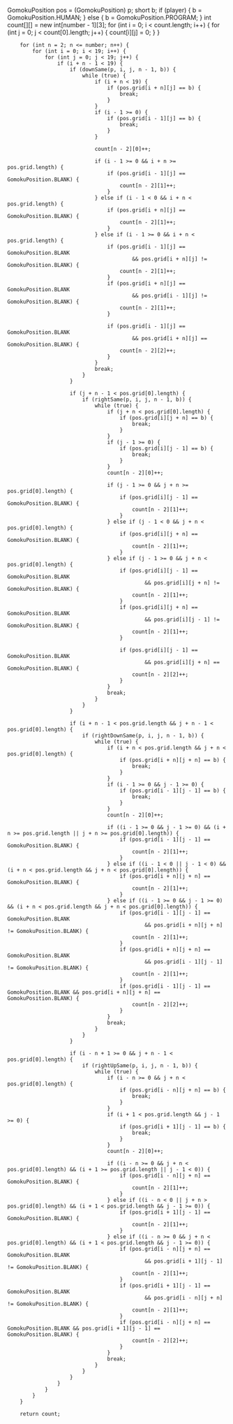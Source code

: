 GomokuPosition pos = (GomokuPosition) p;
        short b;
        if (player) {
            b = GomokuPosition.HUMAN;
        } else {
            b = GomokuPosition.PROGRAM;
        }
        int count[][] = new int[number - 1][3];
        for (int i = 0; i < count.length; i++) {
            for (int j = 0; j < count[0].length; j++) {
                count[i][j] = 0;
            }
        }

        for (int n = 2; n <= number; n++) {
            for (int i = 0; i < 19; i++) {
                for (int j = 0; j < 19; j++) {
                    if (i + n - 1 < 19) {
                        if (downSame(p, i, j, n - 1, b)) {
                            while (true) {
                                if (i + n < 19) {
                                    if (pos.grid[i + n][j] == b) {
                                        break;
                                    }
                                }
                                if (i - 1 >= 0) {
                                    if (pos.grid[i - 1][j] == b) {
                                        break;
                                    }
                                }

                                count[n - 2][0]++;

                                if (i - 1 >= 0 && i + n >= pos.grid.length) {
                                    if (pos.grid[i - 1][j] == GomokuPosition.BLANK) {
                                        count[n - 2][1]++;
                                    }
                                } else if (i - 1 < 0 && i + n < pos.grid.length) {
                                    if (pos.grid[i + n][j] == GomokuPosition.BLANK) {
                                        count[n - 2][1]++;
                                    }
                                } else if (i - 1 >= 0 && i + n < pos.grid.length) {
                                    if (pos.grid[i - 1][j] == GomokuPosition.BLANK
                                            && pos.grid[i + n][j] != GomokuPosition.BLANK) {
                                        count[n - 2][1]++;
                                    }
                                    if (pos.grid[i + n][j] == GomokuPosition.BLANK
                                            && pos.grid[i - 1][j] != GomokuPosition.BLANK) {
                                        count[n - 2][1]++;
                                    }

                                    if (pos.grid[i - 1][j] == GomokuPosition.BLANK
                                            && pos.grid[i + n][j] == GomokuPosition.BLANK) {
                                        count[n - 2][2]++;
                                    }
                                }
                                break;
                            }
                        }

                        if (j + n - 1 < pos.grid[0].length) {
                            if (rightSame(p, i, j, n - 1, b)) {
                                while (true) {
                                    if (j + n < pos.grid[0].length) {
                                        if (pos.grid[i][j + n] == b) {
                                            break;
                                        }
                                    }
                                    if (j - 1 >= 0) {
                                        if (pos.grid[i][j - 1] == b) {
                                            break;
                                        }
                                    }
                                    count[n - 2][0]++;

                                    if (j - 1 >= 0 && j + n >= pos.grid[0].length) {
                                        if (pos.grid[i][j - 1] == GomokuPosition.BLANK) {
                                            count[n - 2][1]++;
                                        }
                                    } else if (j - 1 < 0 && j + n < pos.grid[0].length) {
                                        if (pos.grid[i][j + n] == GomokuPosition.BLANK) {
                                            count[n - 2][1]++;
                                        }
                                    } else if (j - 1 >= 0 && j + n < pos.grid[0].length) {
                                        if (pos.grid[i][j - 1] == GomokuPosition.BLANK
                                                && pos.grid[i][j + n] != GomokuPosition.BLANK) {
                                            count[n - 2][1]++;
                                        }
                                        if (pos.grid[i][j + n] == GomokuPosition.BLANK
                                                && pos.grid[i][j - 1] != GomokuPosition.BLANK) {
                                            count[n - 2][1]++;
                                        }

                                        if (pos.grid[i][j - 1] == GomokuPosition.BLANK
                                                && pos.grid[i][j + n] == GomokuPosition.BLANK) {
                                            count[n - 2][2]++;
                                        }
                                    }
                                    break;
                                }
                            }
                        }

                        if (i + n - 1 < pos.grid.length && j + n - 1 < pos.grid[0].length) {
                            if (rightDownSame(p, i, j, n - 1, b)) {
                                while (true) {
                                    if (i + n < pos.grid.length && j + n < pos.grid[0].length) {
                                        if (pos.grid[i + n][j + n] == b) {
                                            break;
                                        }
                                    }
                                    if (i - 1 >= 0 && j - 1 >= 0) {
                                        if (pos.grid[i - 1][j - 1] == b) {
                                            break;
                                        }
                                    }
                                    count[n - 2][0]++;

                                    if ((i - 1 >= 0 && j - 1 >= 0) && (i + n >= pos.grid.length || j + n >= pos.grid[0].length)) {
                                        if (pos.grid[i - 1][j - 1] == GomokuPosition.BLANK) {
                                            count[n - 2][1]++;
                                        }
                                    } else if ((i - 1 < 0 || j - 1 < 0) && (i + n < pos.grid.length && j + n < pos.grid[0].length)) {
                                        if (pos.grid[i + n][j + n] == GomokuPosition.BLANK) {
                                            count[n - 2][1]++;
                                        }
                                    } else if ((i - 1 >= 0 && j - 1 >= 0) && (i + n < pos.grid.length && j + n < pos.grid[0].length)) {
                                        if (pos.grid[i - 1][j - 1] == GomokuPosition.BLANK
                                                && pos.grid[i + n][j + n] != GomokuPosition.BLANK) {
                                            count[n - 2][1]++;
                                        }
                                        if (pos.grid[i + n][j + n] == GomokuPosition.BLANK
                                                && pos.grid[i - 1][j - 1] != GomokuPosition.BLANK) {
                                            count[n - 2][1]++;
                                        }
                                        if (pos.grid[i - 1][j - 1] == GomokuPosition.BLANK && pos.grid[i + n][j + n] == GomokuPosition.BLANK) {
                                            count[n - 2][2]++;
                                        }
                                    }
                                    break;
                                }
                            }
                        }

                        if (i - n + 1 >= 0 && j + n - 1 < pos.grid[0].length) {
                            if (rightUpSame(p, i, j, n - 1, b)) {
                                while (true) {
                                    if (i - n >= 0 && j + n < pos.grid[0].length) {
                                        if (pos.grid[i - n][j + n] == b) {
                                            break;
                                        }
                                    }
                                    if (i + 1 < pos.grid.length && j - 1 >= 0) {
                                        if (pos.grid[i + 1][j - 1] == b) {
                                            break;
                                        }
                                    }
                                    count[n - 2][0]++;

                                    if ((i - n >= 0 && j + n < pos.grid[0].length) && (i + 1 >= pos.grid.length || j - 1 < 0)) {
                                        if (pos.grid[i - n][j + n] == GomokuPosition.BLANK) {
                                            count[n - 2][1]++;
                                        }
                                    } else if ((i - n < 0 || j + n > pos.grid[0].length) && (i + 1 < pos.grid.length && j - 1 >= 0)) {
                                        if (pos.grid[i + 1][j - 1] == GomokuPosition.BLANK) {
                                            count[n - 2][1]++;
                                        }
                                    } else if ((i - n >= 0 && j + n < pos.grid[0].length) && (i + 1 < pos.grid.length && j - 1 >= 0)) {
                                        if (pos.grid[i - n][j + n] == GomokuPosition.BLANK
                                                && pos.grid[i + 1][j - 1] != GomokuPosition.BLANK) {
                                            count[n - 2][1]++;
                                        }
                                        if (pos.grid[i + 1][j - 1] == GomokuPosition.BLANK
                                                && pos.grid[i - n][j + n] != GomokuPosition.BLANK) {
                                            count[n - 2][1]++;
                                        }
                                        if (pos.grid[i - n][j + n] == GomokuPosition.BLANK && pos.grid[i + 1][j - 1] == GomokuPosition.BLANK) {
                                            count[n - 2][2]++;
                                        }
                                    }
                                    break;
                                }
                            }
                        }
                    }
                }
            }
        }

        return count;